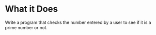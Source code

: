 # What it Does
Write a program that checks the number entered by a user to see if it is a prime number or not.
